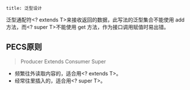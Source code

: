```
title: 泛型设计
```

泛型通配符<? extends T>来接收返回的数据，此写法的泛型集合不能使用 add 方法，而<? super T>不能使用 get 方法，作为接口调用赋值时易出错。

## PECS原则

> Producer Extends Consumer Super

- 频繁往外读取内容的，适合用<? extends T>。
- 经常往里插入的，适合用<? super T>。

